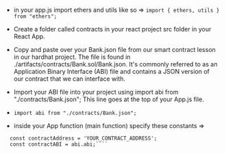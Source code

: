 - in your app.js import ethers and utils like so =>
  `import { ethers, utils } from "ethers"; `
- Create a folder called contracts in your react project src folder in your React App.
- Copy and paste over your Bank.json file from our smart contract lesson in our hardhat project. The file is found in ./artifacts/contracts/Bank.sol/Bank.json. It's commonly referred to as an Application Binary Interface (ABI) file and contains a JSON version of our contract that we can interface with.
- Import your ABI file into your project using import abi from "./contracts/Bank.json"; This line goes at the top of your App.js file.

- `import abi from "./contracts/Bank.json";`
- inside your App function (main function) specify these constants =>

`````
  const contractAddress = 'YOUR_CONTRACT_ADDRESS';
  const contractABI = abi.abi;````
`````

